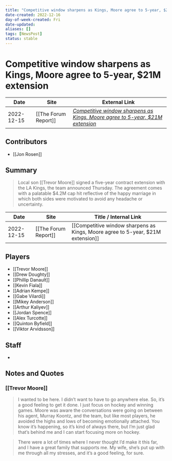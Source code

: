 ```yaml
---
title: "Competitive window sharpens as Kings, Moore agree to 5-year, $21M extension"
date-created: 2022-12-16
day-of-week-created: Fri
date-updated: 
aliases: []
tags: [NewsPost]
status: stable
---
```


# Competitive window sharpens as Kings, Moore agree to 5-year, $21M extension

| Date       | Site                 | External Link                                                                                                                                                                         |
| ---------- | -------------------- | ------------------------------------------------------------------------------------------------------------------------------------------------------------------------------------- |
| 2022-12-15 | [[The Forum Report]] | [*Competitive window sharpens as Kings, Moore agree to 5-year, $21M extension*](https://theforumreport.com/competitive-window-sharpens-as-kings-moore-agree-to-5-year-21m-extension/) |

## Contributors
- [[Jon Rosen]]

## Summary
> Local son [[Trevor Moore]] signed a five-year contract extension with the LA Kings, the team announced Thursday. The agreement comes with a palatable $4.2M cap hit reflective of the happy marriage in which both sides were motivated to avoid any headache or uncertainty.

| Date       | Site                 | Title / Internal Link                                                           |
| ---------- | -------------------- | ------------------------------------------------------------------------------- |
| 2022-12-15 | [[The Forum Report]] | [[Competitive window sharpens as Kings, Moore agree to 5-year, $21M extension]] |

## Players
- [[Trevor Moore]]
- [[Drew Doughty]]
- [[Phillip Danault]]
- [[Kevin Fiala]]
- [[Adrian Kempe]]
- [[Gabe Vilardi]]
- [[Mikey Anderson]]
- [[Arthur Kaliyev]]
- [[Jordan Spence]]
- [[Alex Turcotte]]
- [[Quinton Byfield]]
- [[Viktor Arvidsson]]

## Staff
- 

## Notes and Quotes
### [[Trevor Moore]]
> I wanted to be here. I didn’t want to have to go anywhere else. So, it’s a good feeling to get it done. I just focus on hockey and winning games. Moore was aware the conversations were going on between his agent, Murray Koontz, and the team, but like most players, he avoided the highs and lows of becoming emotionally attached. You know it’s happening, so it’s kind of always there, but I’m just glad that’s behind me and I can start focusing more on hockey.

> There were a lot of times where I never thought I’d make it this far, and I have a great family that supports me. My wife, she’s put up with me through all my stresses, and it’s a good feeling, for sure.


